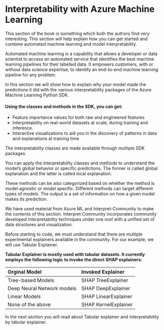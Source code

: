 # Interpretability with Azure Machine Learning

This section of the book is something which both the authors find very interesting. This section will help explain how you can get started and combine automated machine learning and model interpretability. 

Automated machine learning is a capability that allows a developer or data scientist to access an automated service that identifies the best machine learning pipelines for their labelled data. It empowers customers, with or without data science expertise, to identify an end-to-end machine learning pipeline for any problem.

In this section we will show how to explain why your model made the predictions it did with the various interpretability packages of the Azure Machine Learning Python SDK. 

#### Using the classes and methods in the SDK, you can get:

* Feature importance values for both raw and engineered features
* Interpretability on real-world datasets at scale, during training and inference.
* Interactive visualizations to aid you in the discovery of patterns in data and explanations at training time

The interpretability classes are made available through multiple SDK packages.

You can apply the interpretability classes and methods to understand the model’s global behavior or specific predictions. The former is called global explanation and the latter is called local explanation.

These methods can be also categorized based on whether the method is model agnostic or model specific. Different methods can target different types of models. The output is a set of information on how a given model makes its prediction. 

We have used material from Azure ML and Interpret-Community to make the contents of this section. Interpret Community incorporates community developed interpretability techniques under one roof with a unified set of data structures and visualization.

Before starting to code, we must understand that there are multiple experimental explainers available in the community. For our example, we will use Tabular Explainer.  


**Tabular Explainer is mostly used with tabular datasets. It currently employs the following logic to invoke the direct SHAP explainers:**  


| **Orginal Model** | **Invoked Explainer** |
| :--- | :--- |
| Tree-based Models | SHAP TreeExplainer |
| Deep Neural Network models | SHAP DeepExplainer |
| Linear Models | SHAP LinearExplainer |
| None of the above | SHAP KernelExplainer |

In the next section you will read about Tabular explainer and interpretability by tabular explainer.

